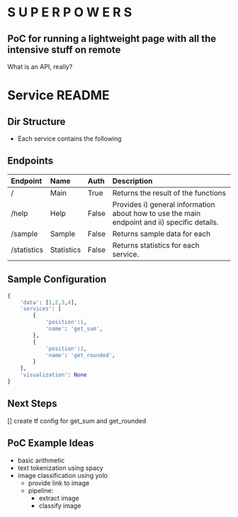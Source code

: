 # S U P E R P O W E R S

## PoC for running a lightweight page with all the intensive stuff on remote


What is an API, really?


# Service README



## Dir Structure

- Each service contains the following




## Endpoints

| Endpoint         | Name           | Auth          | Description       |
| :--------------- |:---------------| :--------------- |:---------------|
| /      | Main | True | Returns the result of the functions |
| /help      | Help | False | Provides i) general information about how to use the main endpoint and ii) specific details. |
| /sample      | Sample | False | Returns sample data for each   |
| /statistics      | Statistics | False | Returns statistics for each service.|


## Sample Configuration

```py
{
    'data': [1,2,3,4],
    'services': [
        {
            'position':1,
            'name': 'get_sum',
        },
        {
            'position':2,
            'name': 'get_rounded',
        }
    ],
    'visualization': None
}
```



## Next Steps
[] create tf config for get_sum and get_rounded


## PoC Example Ideas
- basic arithmetic
- text tokenization using spacy
- image classification using yolo
    - provide link to image
    - pipeline:
        - extract image
        - classify image
